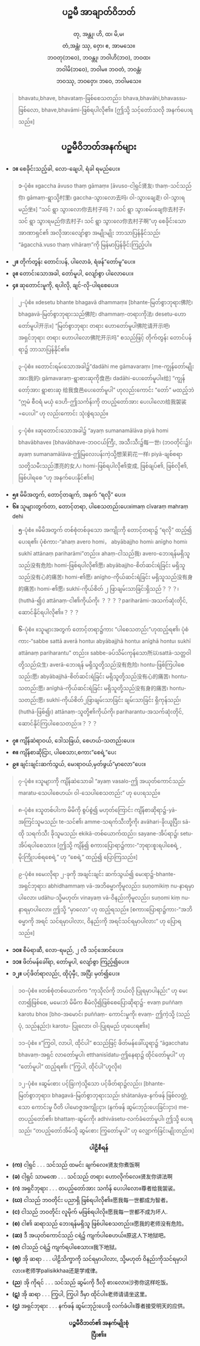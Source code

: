## <center>ပဉ္စမီ အာချာတ်ဝိဘတ်</center>

<center>တု, အန္တု၊ ဟိ, ထ၊ မိ,မ၊<br>တံ,အန္တံ၊ ဿု, ဝှော၊ ဧ, အာမသေ။<br>ဘဝတု(ဘဝေ), ဘဝန္တု၊ ဘဝါဟိ(ဘဝ), ဘဝထ၊<br>ဘဝါမိ(ဘဝေ), ဘဝါမ။ ဘဝတံ, ဘဝန္တံ၊<br> ဘဝဿု, ဘဝဝှော၊ ဘဝေ, ဘဝါမသေ။</center>

>bhavatu,bhave, bhavataṃ-ဖြစ်စေသတည်း၊ bhava,bhavāhi,bhavassu-ဖြစ်လော, bhave,bhavāmi-ဖြစ်ရပါလို၏။ [ဤသို့ သင့်တော်သလို အနက်ပေးရသည်။]

## <center>ပဉ္စမီဝိဘတ်အနက်များ</center>
- **၁။** စေခိုင်းသည့်ခါ, လော-ချေပါ, ရံခါ ရမည်ပေး။
>**၁**-ပုံစံ။  ။gaccha āvuso thaṃ gāmaṃ။ [āvuso-ငါ့ရှင်贤友၊ thaṃ-သင်သည်你၊ gāmaṃ-ရွာသို့村里၊ gaccha-သွားလော去吗၊ ဝါ-သွားချေ走၊ ဝါ-သွားရမည်坐။] “သင် ရွာ သွားလော你去村子吗？၊ သင် ရွာ သွားစမ်းချေ你去村子၊ သင် ရွာ သွားရမည်你去村子၊ သင် ရွာ သွားလေ你去村子啊”ဟု စေခိုင်းသော အာဏာရှင်၏ အလိုအားလျော်စွာ အမျိုးမျိုး ဘာသာပြန်နိုင်သည်၊ “āgacchā.vuso thaṃ vihāraṃ”ကို မြန်မာပြန်ခိုင်းကြည့်ပါ။

- **၂။** တိုက်တွန်း တောင်းပန်, ပါလောခံ, ရံဖန်”တော်မူ”ပေး။
- **၃။** တောင်းသောအခါ, တော်မူပါ, လျော်စွာ ပါလောပေး။
- **၄။** ဆုတောင်းမူကို, ရပါလို, ချင်-လို-ပါရစေပေး။

>၂-ပုံစံ။  ။desetu bhante bhagavā dhammaṃ။ [bhante-မြတ်စွာဘုရား佛陀၊bhagavā-မြတ်စွာဘုရားသည်佛陀၊ dhammaṃ-တရားကို法၊ desetu-ဟောတော်မူပါ开示။] “မြတ်စွာဘုရား တရား ဟောတော်မူပါ佛陀请开示吧၊ အရှင်ဘုရား တရား ဟောပါလော佛陀开示吗” စသည်ဖြင့် တိုက်တွန်း တောင်ပန်ရာ၌ ဘာသာပြန်နိုင်၏။

>၃-ပုံစံ။  ။တောင်းရမ်းသောအခါ၌”dadāhi me gāmavaraṃ၊ [me-ကျွန်တော်မျိုးအား我的၊ gāmavaraṃ-ရွာစားဆုကို食邑၊ dadāhi-ပေးတော်မူပါ။给] “ကျွန်တော့်အား ရွာစားဆု 给我食邑ပေးတော်မူပါ” ဟုလည်းကောင်း “တော်” မထည့်ဘဲ “ဣမံ စီဝရံ မယှံ ဒေဟိ-ဤသင်္ကန်းကို တပည့်တော်အား ပေးပါလော给我袈裟=ပေးပါ” ဟု လည်းကောင်း သုံးစွဲရသည်။

>၄-ပုံစံ။  ။ဆုတောင်းသောအခါ၌ “ayaṃ sumanamālāva piyā homi bhavābhave။ [bhavābhave-ဘဝငယ်ကြီး, အသီးသီး၌每一世၊ (ဘဝတိုင်း၌)၊ ayaṃ sumanamālāva-ဤမြလေးပန်းကဲ့သို့想茉莉花一样၊ piyā-ချစ်စရာ သတို့သမီးသည်漂亮的女人၊ homi-ဖြစ်ရပါလို၏变成, ဖြစ်ချပ်၏, ဖြစ်လို၏, ဖြစ်ပါရစေ ”ဟု အနက်ပေးနိုင်၏။]

- **၅။** မိမိအတွက်, တောင့်တချက်, အနက် “ရလို” ပေး။
- **၆။** သူများတွက်တာ, တောင့်တရာ, ပါစေသတည်းပေး။imaṃ cīvaraṃ mahraṃ dehi
>**၅**-ပုံစံ။  ။မိမိအတွက် တစ်စုံတစ်ခုသော အကျိုးကို တောင့်တရာ၌ “ရလို” ထည့်၍ ပေးရ၏၊ ပုံစံကား-“ahaṃ ave‌ro homi， abyābajjho homi၊ anīgho homi၊sukhī attānaṃ pariharāmi”တည်း။
ahaṃ-ငါသည်我၊ avero-ဘေးရန်မရှိသူသည်没有危险၊ homi-ဖြစ်ရပါလို၏愿၊ abyābajjho-စိတ်ဆင်းရဲခြင်း မရှိသူသည်没有心的痛苦၊ homi-၏愿၊ anīgho-ကိုယ်ဆင်းရဲခြင်း မရှိသူသည်没有身的痛苦၊ homi-၏愿၊ sukhī-ကိုယ်စိတ် ၂ ဖြာချမ်းသာခြင်းရှိသည်？？？၊ (huthā-၍၊) attānaṃ-ငါ၏ကိုယ်ကို၊ ？？？？pariharāmi-အသက်ဆုံးတိုင်, ဆောင်နိုင်ရပါလို၏။？？？

>**၆**-ပုံစံ။  ။သူများအတွက် တောင့်တရာ၌ကား “ပါစေသတည်း”ဟုထည့်ရ၏၊ ပုံစံကား-“sabbe sattā averā hontu၊ abyābajjhā hontu၊ anīghā hontu၊ sukhī attānaṃ pariharantu” တည်း။
sabbe-ခပ်သိမ်းကုန်သော所以၊sattā-သတ္တဝါတို့သည်众生၊ averā-ဘေးရန် မရှိသူတို့သည်没有危险၊ hontu-ဖြစ်ကြပါစေသည်း愿၊ abyābajjhā-စိတ်ဆင်းရဲခြင်း မရှိသူတို့သည်没有心的痛苦၊ hontu-သတည်း愿၊ anīghā-ကိုယ်ဆင်းရဲခြင်း မရှိသူတို့သည်没有身的痛苦၊ hontu-သတည်း愿၊ sukhī-ကိုယ်စိတ်၂ဖြာချမ်းသာခြင်း ချမ်းသာခြင်း ရှိကုန်သည်၊ (huthā-ဖြစ်၍၊) attānaṃ-သူတို့၏ကိုယ်ကို၊ pariharantu-အသက်ဆုံးတိုင်, ဆောင်နိုင်ကြပါစေသတည်း။？？？

- **၇။** ကျိန်ဆဲရာဝယ်, ဒေါသခြယ်, စေဟယ်-သတည်းပေး။
- **၈။** ကျိန်စာဆိုငြား, ပါစေသား,စကား”စေရဲ့”ပေး
- **၉။** ချင်းချင်းဆက်သွယ်, မေးရာဝယ်,မှတ်ဖွယ်”မှာလော”ပေး။
>၇-ပုံစံ။  ။သူများကို ကျိန်ဆဲသောခါ “ayaṃ vasalo-ဤ အယုတ်ကောင်သည်၊ maratu-သေပါစေဟယ်၊ ဝါ-သေပါစေသတည်း” ဟု ပေးရသည်။

>၈-ပုံစံ။  ။သူတစ်ပါးက မိမိကို စွပ်စွဲ၍ မဟုတ်ကြောင်း ကျိန်စာဆိုရာ၌-yā-အကြင်သူမသည်၊ te-သင်၏၊ amme-သရက်သီးတို့ကို၊ avāhari-ခိုးယူပြီး၊ sā-ထို သရက်သီး ခိုသူမသည်၊ ekikā-တစ်ယောက်ထည်း၊ sayane-အိပ်ရာ၌၊ setu-အိပ်ရပါစေသား။ [ဤသို့ ကျိန်၍ စကားပြောရာ၌ကား-“ဘုရားစူးရပါစေရဲ့ , မိုးကြိုးပစ်ရစေရဲ့” ဟု “စေရဲ့” ထည့်၍ ပြောကြသည်။]

>၉-ပုံစံ။  ။မေးလိုရာ ၂-ခုကို အချင်းချင်း ဆက်သွယ်၍ မေးရာ၌-bhante-အရှင်ဘုရား၊ abhidhammaṃ vā-အဘိဓမ္မာကိုမူလည်း၊ suṇomikiṃ  nu-နာရမှာပါလော၊ udāhu-သို့မဟုတ်၊ vinayaṃ vā-ဝိနည်းကိုမူလည်း၊ suṇomi kiṃ  nu-နာရမှာပါလော၊ ဤသို့ “မှာလော” ဟု ထည့်ရသည်။ [စကားပြောရာ၌ကား-“အဘိဓမ္မာကို အရင် သင်ရမှာပါလား, ဝိနည်းကို အရင်သင်ရမှာပါလား” ဟု ပြောရသည်။]

- **၁၀။** စီမံရာဆီ, လော-ရမည်, ၂ လီ သင့်အောင်ပေး။
- **၁၁။**  ဖိတ်မန်ခေါ်ရာ, တော်မူပါ, လျော်စွာ ကြည့်၍ပေး။
- **၁၂။** ပင့်ဖိတ်ရာလည်း, ထိုပုံမှီး, အပြီး မှတ်၍ပေး။

>၁၀-ပုံစံ။  ။တစ်စုံတစ်ယောက်က “ကုသိုလ်ကို ဘယ်လို ပြုရမှာပါနည်း” ဟု မေးလာ၍ဖြစ်စေ, မမေးဘဲ မိမိက စီမံလို၍ဖြစ်စေပြောဆိုရာ၌- evaṃ puññaṃ karotu bho။ [bho-အမောင်၊ puññaṃ- ကောင်းမှုကို၊ evaṃ- ဤကဲ့သို့ (သည်ပုံ, သည်နည်း)၊ ka‌rotu- ပြုလော၊ ဝါ-ပြုရမည် ဟုပေးရ၏။]

>၁၁-ပုံစံ။  ။”ကြွဝါ, လာပါ, ထိုင်ပါ” စသည်ဖြင့် ဖိတ်မန်ခေါ်ယူရာ၌ “āgacchatu bhavaṃ-အရှင် လာတော်မူပါ၊ etthanisīdatu-ဤနေရာ၌ ထိုင်တော်မူပါ” ဟု “တော်မူပါ” ထည့်ရ၏၊ (“ကြွပါ, ထိုင်ပါ”ဟူလို။)

>၁၂-ပုံစံ။  ။ဆွမ်းစား ပင့်ခြးကဲ့သို့သော ပင့်ဖိတ်ရာ၌လည်း၊ [bhante-မြတ်စွာဘုရား၊ bhagavā-မြတ်စွာဘုရားသည်၊ shātanāya-နက်ဖန် ဖြစ်လတ္တံ့သော ကောင်းမှု ပီတိ ပါမောဇ္ဇအကျိုးငှာ၊ (နက်ဖန် ဆွမ်းဘုဉ်းပေးခြင်းငှာ၊) me-တပည့်တော်၏၊ bhattaṃ-ဆွမ်းကို၊ adhivāsetu-လက်ခံတော်မူပါ၊ ဤသို့ ပေးရသည်၊ “တပည့်တော်အိမ်သို့ ဆွမ်းစား ကြွတော်မူပါ” ဟု လျှောက်ခြင်းမျိုးတည်း။]

**<center>ပါဠိစီရန်</center>**

- **(က)** ငါ့ရှင် . . . သင်သည် ထမင်း ချက်လေ။贤友你煮饭啊
- **(ခ)** ငါ့ရှင် သာမဏေ . . . သင်သည် တရား ဟောလိုက်လေ။贤友你讲法啊
- **(ဂ)** အရှငိဘုရား . . . တပည့်တော်အား သင်္ကန် ပေးပါ‌လော။尊者给我袈裟。
- **(ဃ)** ငါသည် ဘဝတိုင်း ပညာရှိ ဖြစ်ရပါလို၏။愿我每一世都成为智者。
- **(င)** ငါသည် ဘဝတိုင်း လူမိုက် မဖြစ်ရပါလို။愿我每一世都不成为坏人.
- **(စ)** ငါ၏ ဆရာသည် ဘေးရန်မရှိသူ ဖြစ်ပါစေသတည်း။愿我的老师没有危险。
- **(ဆ)** ဒီ အယုတ်ကောင်သည် ငရဲ၌ ကျက်ပါစေဟယ်။原这人下地狱吧。
- **(ဇ)** ငါသည် ငရဲ၌ ကျက်ရပါစေသား။我下地狱。
- **(ဈ)** အို ဆရာ . . . ပါဠိသိက္ခာကို သင်ရမှာပါလား, သို့မဟုတ် ဝိနည်းကိုသင်ရမှာပါလား။老师学palisikkhaa还是学戒律。
- **(ည**) အို ကိုရင် . . . သင်သည် ဆွမ်းကို ဒီလို စားလော။沙弥你这样吃饭。
- **(ဋ)** အို ဆရာ . . . ကြွပါ, ကြွပါ ဒီမှာ ထိုင်ပါ။老师请请坐这里。
- **(ဌ)** အရှင်ဘုရား . . . နက်ဖန် ဆွမ်းဘုဉ်းပေးဖို့ လက်ခံပါ။尊者接受明天的应供。

**<center>ပဉ္စမီဝိဘတ်၏ အနက်မျိုးစုံ<br>ပြီး၏။</center>**
